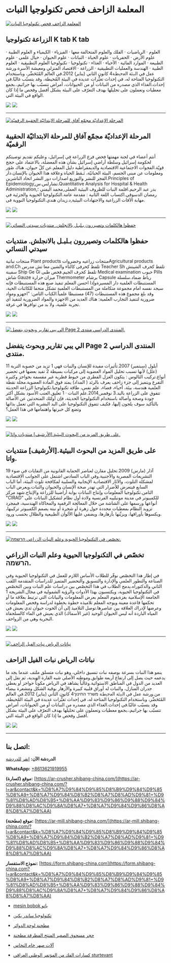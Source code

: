 # المعلمة الزاحف فحص تكنولوجيا النبات

<a href="https://swt.shibang-china.com/?l=ar&img&k=%D8%A7%D9%84%D9%85%D8%B9%D9%84%D9%85%D8%A9+%D8%A7%D9%84%D8%B2%D8%A7%D8%AD%D9%81+%D9%81%D8%AD%D8%B5+%D8%AA%D9%83%D9%86%D9%88%D9%84%D9%88%D8%AC%D9%8A%D8%A7+%D8%A7%D9%84%D9%86%D8%A8%D8%A7%D8%AA" target="_blank">![المعلمة الزاحف فحص تكنولوجيا النبات](http://static.shibang-china.com/all-800x300/1082.jpg)</a>

## الزراعة تكنولوجيا K tab K tab
العلوم &middot; الرياضيات &middot; الفلك والعلوم المتحالفة معها &middot; الفيزياء &middot; الكيمياء و العلوم الطبية &middot; علوم الأرض &middot; الحفريات &middot; علوم الحياة &middot; النباتات &middot; علوم الحيوان &middot; خيال علمى &middot; علوم الطبيعة &middot; الموارد المائية &middot; الأحياء &middot; الغذاء &middot; تكنولوجيا &middot; تكنولوجيا العلوم التطبيقية &middot; العلوم الطبية &middot; الهندسة والعمليات التطبيقية &middot; الزراعة &middot; الاقتصاد المنزلي ومعيشة الأسرة.ورﺷﺔ ﻋﻣل ﻓﻲ اﻟﺑﯾﺋﺔ اﻟﻣﺣﯾطﺔ4 كانون الثاني (يناير) 2012.في العالم المُتَحَضِّر، وباستخدام التكنولوجيا المتاحة له، في إحداث تغيُّرات عديدة في البيئة المُحيطة، وقد يتسبّب غالبًا.في إحداث.الغذاء الذي مصدره من النباتات أو من الحيوانات، أمراض تتسبّب بها جراثيم،.بجمع معطيات وتعملون على تحليلها بهدف التعرّف على البيئة بشكل أفضل وفحص ما إذا كان الواقع في البيئة التي.


<a href="https://whatsapp.shibangsoft.com/WhatsApp.php" target="_blank" title="WhatsApp">![](http://static.shibang-china.com/icon/whatsapp.png)</a> <a href="https://swt.shibang-china.com/?l=ar&icon&k=%D8%A7%D9%84%D9%85%D8%B9%D9%84%D9%85%D8%A9+%D8%A7%D9%84%D8%B2%D8%A7%D8%AD%D9%81+%D9%81%D8%AD%D8%B5+%D8%AA%D9%83%D9%86%D9%88%D9%84%D9%88%D8%AC%D9%8A%D8%A7+%D8%A7%D9%84%D9%86%D8%A8%D8%A7%D8%AA" target="_blank">![](http://static.shibang-china.com/icon/chat-ar.png)</a>

---

<a href="https://swt.shibang-china.com/?l=ar&img&k=%D8%A7%D9%84%D9%85%D8%B9%D9%84%D9%85%D8%A9+%D8%A7%D9%84%D8%B2%D8%A7%D8%AD%D9%81+%D9%81%D8%AD%D8%B5+%D8%AA%D9%83%D9%86%D9%88%D9%84%D9%88%D8%AC%D9%8A%D8%A7+%D8%A7%D9%84%D9%86%D8%A8%D8%A7%D8%AA" target="_blank">![المرحلة الإعداديّة مجمّع آفاق للمرحلة الابتدائيّة الحقيبة الرقميّة](http://static.shibang-china.com/all-800x300/1118.jpg)</a>

## المرحلة الإعداديّة مجمّع آفاق للمرحلة الابتدائيّة الحقيبة الرقميّة
أنتم أعضاء في لجنة مهمتها فحص فرع الزراعة في إسرائيل، وعليكم تقديم توصيتكم لحكومة إسرائيل وسلطة أراضي إسرائيل بشأن هذه المعضلة، بالاعتماد على حجج قويّة.الفجوات الاجتماعية الاقتصادية والديمقراطية دليل المعلم.عن كلّ حيوان، هناك صُوَر ومعلومات عن مبنى الجسم، البيئة الحياتيّة، نَـمَط الحياة وعلاقة هذا الحيوان بالإنسان.دار الفجر للنشر والتوزيع اصدارات دور النشر اتحاد الناشرين.Principles of Epidemiology,تشارلس.س.Quantitative Analysis for Hospital &amp; Health Administration,بدر عبد الرحيم.اقلمة النبات للظروف البيئية العملى,محمد اليمني ؛ رمضان الدسوقي.اكتساب اللغة الثانية : مقدمة عامة.التكنولوجيا الحيوية والجزئية في مهابة الآفات الزراعية والاجتهادات البيئية,د.زيدان هندي.التكنولوجيا النووية فى.


<a href="https://whatsapp.shibangsoft.com/WhatsApp.php" target="_blank" title="WhatsApp">![](http://static.shibang-china.com/icon/whatsapp.png)</a> <a href="https://swt.shibang-china.com/?l=ar&icon&k=%D8%A7%D9%84%D9%85%D8%B9%D9%84%D9%85%D8%A9+%D8%A7%D9%84%D8%B2%D8%A7%D8%AD%D9%81+%D9%81%D8%AD%D8%B5+%D8%AA%D9%83%D9%86%D9%88%D9%84%D9%88%D8%AC%D9%8A%D8%A7+%D8%A7%D9%84%D9%86%D8%A8%D8%A7%D8%AA" target="_blank">![](http://static.shibang-china.com/icon/chat-ar.png)</a>

---

<a href="https://swt.shibang-china.com/?l=ar&img&k=%D8%A7%D9%84%D9%85%D8%B9%D9%84%D9%85%D8%A9+%D8%A7%D9%84%D8%B2%D8%A7%D8%AD%D9%81+%D9%81%D8%AD%D8%B5+%D8%AA%D9%83%D9%86%D9%88%D9%84%D9%88%D8%AC%D9%8A%D8%A7+%D8%A7%D9%84%D9%86%D8%A8%D8%A7%D8%AA" target="_blank">![حفظوا هالكلمات وتصيررون بـلبـل بالانجلش. منتديات سيدتي النسائي](http://static.shibang-china.com/all-800x300/372.jpg)</a>

## حفظوا هالكلمات وتصيررون بـلبـل بالانجلش. منتديات سيدتي النسائي
منتجات نباتية Plant products منتجات زراعيه وخضرواتAgricultural products and.Ch تلفظ كحرفى كالتاء والشين معا تش مدرس Teacher Sh تلفظ كحرف الشينش سفينة Ship Ge Gi تلفظ كحرف الجيم.فحص طبى Medical examination حبوب Pills شاش Gauze ميزان حرارة Thermometer برشام Capsule رباط ضماد.سلسلة المستنبطات العلمية دار المسيرةوإذا احسن المعلم تنفيذ صنع هذه المستنبطات فإنه سيجد نفسه امام مجموعة متكاملة من المستنبطات العلمية تشكل متحفا للكائنات الحية، وقد بلغ مجموع هذه المستنبطات (47) مستنبطا علمياً.الكتاب الثامن: &quot;اجهزو ومواد ضرورية لتنفيذ التجارب العلمية: هناك العديد من الاجهزة والمواد الضرورية لتنفيذ أي تجربة علمية، ولا بد من توافرها في غرفة.


<a href="https://whatsapp.shibangsoft.com/WhatsApp.php" target="_blank" title="WhatsApp">![](http://static.shibang-china.com/icon/whatsapp.png)</a> <a href="https://swt.shibang-china.com/?l=ar&icon&k=%D8%A7%D9%84%D9%85%D8%B9%D9%84%D9%85%D8%A9+%D8%A7%D9%84%D8%B2%D8%A7%D8%AD%D9%81+%D9%81%D8%AD%D8%B5+%D8%AA%D9%83%D9%86%D9%88%D9%84%D9%88%D8%AC%D9%8A%D8%A7+%D8%A7%D9%84%D9%86%D8%A8%D8%A7%D8%AA" target="_blank">![](http://static.shibang-china.com/icon/chat-ar.png)</a>

---

<a href="https://swt.shibang-china.com/?l=ar&img&k=%D8%A7%D9%84%D9%85%D8%B9%D9%84%D9%85%D8%A9+%D8%A7%D9%84%D8%B2%D8%A7%D8%AD%D9%81+%D9%81%D8%AD%D8%B5+%D8%AA%D9%83%D9%86%D9%88%D9%84%D9%88%D8%AC%D9%8A%D8%A7+%D8%A7%D9%84%D9%86%D8%A8%D8%A7%D8%AA" target="_blank">![الي يبي تقارير وبحوث يتفضل Page 2 المنتدى الدراسي منتدى.](http://static.shibang-china.com/all-800x300/1228.jpg)</a>

## الي يبي تقارير وبحوث يتفضل Page 2 المنتدى الدراسي منتدى.
11 أيلول (سبتمبر) 2007.تأثيرات مفيدة للإنسان والنبات فهي 1 تزيد من خصوبة التربة (علل) لأنها تسبب تحليل المواد العضوية إلى مركبات بسيطة 2 تفيد بعضها في تحضير أنواع.تركيب الثالوس : يتكون الغزل الفطري من خيوط فطرية غير مقسمة بحواجز وكثيرة التفرع ويتميز إلى جزء زاحف يعرف بالرئد ( المداد) يمتد فوق المادة العضوية.مجلة نقطة العلمية هندسة، بيئة، أحياء، فضاء، علم نفس، طاقة تكنولوجيا.تكنولوجيا الزراعة الحديثة تتفوق على الزراعة باليد.3 نوفمبر,2014.علم النبات &middot; 1 تعليق.العنب الأسود بشكل أكثر جودة وصحة وأصالة باستخدام التكنولوجيا الحديثة، فإن أولئك المتحدثين عن الأصالة بالتأكيد سوف يلجون إليها، فكيف تتفوق التكنولوجيا على اليد البشرية التي تعمل بذاتها وتضع كل خبرتها واهتمامها في هذا العمل؟


<a href="https://whatsapp.shibangsoft.com/WhatsApp.php" target="_blank" title="WhatsApp">![](http://static.shibang-china.com/icon/whatsapp.png)</a> <a href="https://swt.shibang-china.com/?l=ar&icon&k=%D8%A7%D9%84%D9%85%D8%B9%D9%84%D9%85%D8%A9+%D8%A7%D9%84%D8%B2%D8%A7%D8%AD%D9%81+%D9%81%D8%AD%D8%B5+%D8%AA%D9%83%D9%86%D9%88%D9%84%D9%88%D8%AC%D9%8A%D8%A7+%D8%A7%D9%84%D9%86%D8%A8%D8%A7%D8%AA" target="_blank">![](http://static.shibang-china.com/icon/chat-ar.png)</a>

---

<a href="https://swt.shibang-china.com/?l=ar&img&k=%D8%A7%D9%84%D9%85%D8%B9%D9%84%D9%85%D8%A9+%D8%A7%D9%84%D8%B2%D8%A7%D8%AD%D9%81+%D9%81%D8%AD%D8%B5+%D8%AA%D9%83%D9%86%D9%88%D9%84%D9%88%D8%AC%D9%8A%D8%A7+%D8%A7%D9%84%D9%86%D8%A8%D8%A7%D8%AA" target="_blank">![على طريق المزيد من البحوث البيئية.[الأرشيف] منتديات واتا.](http://static.shibang-china.com/all-800x300/103.jpg)</a>

## على طريق المزيد من البحوث البيئية.[الأرشيف] منتديات واتا.
19 آذار (مارس) 2009.تحليل مقارن لعناصر الحماية القانونية من النفايات في ضوء التشريعات المصرية والأجنبية.وفي الباب السادس اشتمل على الجوانب الاقتصادية لمشكلة التلوث، والآثار الاقتصادية الإيجابية والسلبية لمكافحة تلوث البيئة، أما الباب السابع فيتعرض للأضرار التي تهدر صحة الإنسان والحيوان والنبات.ويعرض الباب الثامن.تكنولوجيا المعلومات وإنتاج النباتات بوابة أراضينا للزراعة والإنتاج.شهد مركز &quot;CIRAD&quot; للكمبيوتر في مدينة مونبلييه الفرنسية ولادة أول نظام لتشكيل النباتات على أنواعها ورسمها على الشاشة من خلال المعالجة الرقمية والمحاكاة الهندسية، فبمجرد تزويد النظام بمعطيات محددة حول زهرة أو شجرة أو نبتة يصمم الكمبيوتر تركيبها، ويكسوها بأوراقها، ويزيِّنها بأزهارها، ويضفي عليها الألوان الطبيعية والظلال بحسب ورود.


<a href="https://whatsapp.shibangsoft.com/WhatsApp.php" target="_blank" title="WhatsApp">![](http://static.shibang-china.com/icon/whatsapp.png)</a> <a href="https://swt.shibang-china.com/?l=ar&icon&k=%D8%A7%D9%84%D9%85%D8%B9%D9%84%D9%85%D8%A9+%D8%A7%D9%84%D8%B2%D8%A7%D8%AD%D9%81+%D9%81%D8%AD%D8%B5+%D8%AA%D9%83%D9%86%D9%88%D9%84%D9%88%D8%AC%D9%8A%D8%A7+%D8%A7%D9%84%D9%86%D8%A8%D8%A7%D8%AA" target="_blank">![](http://static.shibang-china.com/icon/chat-ar.png)</a>

---

<a href="https://swt.shibang-china.com/?l=ar&img&k=%D8%A7%D9%84%D9%85%D8%B9%D9%84%D9%85%D8%A9+%D8%A7%D9%84%D8%B2%D8%A7%D8%AD%D9%81+%D9%81%D8%AD%D8%B5+%D8%AA%D9%83%D9%86%D9%88%D9%84%D9%88%D8%AC%D9%8A%D8%A7+%D8%A7%D9%84%D9%86%D8%A8%D8%A7%D8%AA" target="_blank">![تخصّص في التكنولوجيا الحيوية وعلم النبات الزراعي הרשמה.](http://static.shibang-china.com/all-800x300/146.jpg)</a>

## تخصّص في التكنولوجيا الحيوية وعلم النبات الزراعي הרשמה.
في إطار هذا التخصّص نوفّر للطلاب الأساس اللازم للعمل في التكنولوجيا الحيوية وفي الصناعة والتطور العلمي والإدارة والتسويق والتحضير المتميز للدراسات المتقدمة اللقب الثاني والدكتوراه.يدمج الطلاب في هذا التخصّص بين دراسات علم النبات وبين التخصّص في التكنولوجيا الحيوية، ويكتسبون بهذا الأدوات والرؤية الشمولية في مجال.الشريحة 1 الجامعة الإسلامية بغزةيقوم المعلم بعرض المعلومات والبيانات التي ترتبط بعلاقة ما أو تحكمها قاعدة معينة ويوجه المعلم تلاميذه خطوة بخطوة لدراسة وفحص المعلومات وعرضها لإدراك العلاقة بين عناصرها.توصل التلاميذ إلى أن الحوت حيوان ثدي يعيش في المياه الباردة أنه ليس الحيوان الوحيد (غير الأسماك) الذي يعيش في الماء كالسلحفاة البحرية وهي من الزواحف.


<a href="https://whatsapp.shibangsoft.com/WhatsApp.php" target="_blank" title="WhatsApp">![](http://static.shibang-china.com/icon/whatsapp.png)</a> <a href="https://swt.shibang-china.com/?l=ar&icon&k=%D8%A7%D9%84%D9%85%D8%B9%D9%84%D9%85%D8%A9+%D8%A7%D9%84%D8%B2%D8%A7%D8%AD%D9%81+%D9%81%D8%AD%D8%B5+%D8%AA%D9%83%D9%86%D9%88%D9%84%D9%88%D8%AC%D9%8A%D8%A7+%D8%A7%D9%84%D9%86%D8%A8%D8%A7%D8%AA" target="_blank">![](http://static.shibang-china.com/icon/chat-ar.png)</a>

---

<a href="https://swt.shibang-china.com/?l=ar&img&k=%D8%A7%D9%84%D9%85%D8%B9%D9%84%D9%85%D8%A9+%D8%A7%D9%84%D8%B2%D8%A7%D8%AD%D9%81+%D9%81%D8%AD%D8%B5+%D8%AA%D9%83%D9%86%D9%88%D9%84%D9%88%D8%AC%D9%8A%D8%A7+%D8%A7%D9%84%D9%86%D8%A8%D8%A7%D8%AA" target="_blank">![نباتات الرياض نبات الفيل الزاحف](http://static.shibang-china.com/all-800x300/1227.jpg)</a>

## نباتات الرياض نبات الفيل الزاحف
ينمو هذا النبات بسرعة بوصفه نبات تنسيق داخلي، وهو نبات متسلق ملتف عندما يجد ما يدعمه حيث يصل إلى ارتفاع أربعة طوابق.وموطنه الأصلي شبه القارة الهندية، ثم نقل إلى العديد من الدول في المناطق الاستوائية.وغالباً يشاهد في الرياض مكوناً حواجز أو يغطي جدران المنازل، والنبات له أوراق قلبية كبيرة والأزهار بوقية الشكل ومشعرة بيضاء من.ورﺷﺔ ﻋﻣل ﻓﻲ اﻟﺑﯾﺋﺔ اﻟﻣﺣﯾطﺔ משרד החינוך4 كانون الثاني (يناير) 2012.في العالم المُتَحَضِّر، وباستخدام التكنولوجيا المتاحة له، في إحداث تغيُّرات عديدة في البيئة المُحيطة، وقد يتسبّب غالبًا.في إحداث.الغذاء الذي مصدره من النباتات أو من الحيوانات، أمراض تتسبّب بها جراثيم،.بجمع معطيات وتعملون على تحليلها بهدف التعرّف على البيئة بشكل أفضل وفحص ما إذا كان الواقع في البيئة التي.


<a href="https://whatsapp.shibangsoft.com/WhatsApp.php" target="_blank" title="WhatsApp">![](http://static.shibang-china.com/icon/whatsapp.png)</a> <a href="https://swt.shibang-china.com/?l=ar&icon&k=%D8%A7%D9%84%D9%85%D8%B9%D9%84%D9%85%D8%A9+%D8%A7%D9%84%D8%B2%D8%A7%D8%AD%D9%81+%D9%81%D8%AD%D8%B5+%D8%AA%D9%83%D9%86%D9%88%D9%84%D9%88%D8%AC%D9%8A%D8%A7+%D8%A7%D9%84%D9%86%D8%A8%D8%A7%D8%AA" target="_blank">![](http://static.shibang-china.com/icon/chat-ar.png)</a>

---
## اتصل بنا:

**الدردشة الآن:** [انقر للدردشة](https://swt.shibang-china.com?l=ar&contact&k=%D8%A7%D9%84%D9%85%D8%B9%D9%84%D9%85%D8%A9+%D8%A7%D9%84%D8%B2%D8%A7%D8%AD%D9%81+%D9%81%D8%AD%D8%B5+%D8%AA%D9%83%D9%86%D9%88%D9%84%D9%88%D8%AC%D9%8A%D8%A7+%D8%A7%D9%84%D9%86%D8%A8%D8%A7%D8%AA)

**WhatsApp:**  [+8613621919955](https://whatsapp.shibangsoft.com/WhatsApp.php)

**موقع (كسارة):** [https://ar-crusher.shibang-china.com/](https://ar-crusher.shibang-china.com/?l=ar&contact&k=%D8%A7%D9%84%D9%85%D8%B9%D9%84%D9%85%D8%A9+%D8%A7%D9%84%D8%B2%D8%A7%D8%AD%D9%81+%D9%81%D8%AD%D8%B5+%D8%AA%D9%83%D9%86%D9%88%D9%84%D9%88%D8%AC%D9%8A%D8%A7+%D8%A7%D9%84%D9%86%D8%A8%D8%A7%D8%AA)

**موقع (مطحنة):** [https://ar-mill.shibang-china.com/](https://ar-mill.shibang-china.com/?l=ar&contact&k=%D8%A7%D9%84%D9%85%D8%B9%D9%84%D9%85%D8%A9+%D8%A7%D9%84%D8%B2%D8%A7%D8%AD%D9%81+%D9%81%D8%AD%D8%B5+%D8%AA%D9%83%D9%86%D9%88%D9%84%D9%88%D8%AC%D9%8A%D8%A7+%D8%A7%D9%84%D9%86%D8%A8%D8%A7%D8%AA)

**نموذج الاستفسار:** [https://form.shibang-china.com](https://form.shibang-china.com?l=ar&contact&k=%D8%A7%D9%84%D9%85%D8%B9%D9%84%D9%85%D8%A9+%D8%A7%D9%84%D8%B2%D8%A7%D8%AD%D9%81+%D9%81%D8%AD%D8%B5+%D8%AA%D9%83%D9%86%D9%88%D9%84%D9%88%D8%AC%D9%8A%D8%A7+%D8%A7%D9%84%D9%86%D8%A8%D8%A7%D8%AA)

* [mesin bobok باتو](../27/mesin%20bobok%20%D8%A8%D8%A7%D8%AA%D9%88.md)

* [تكنولوجيا ساندر بكين](../30/%D8%AA%D9%83%D9%86%D9%88%D9%84%D9%88%D8%AC%D9%8A%D8%A7%20%D8%B3%D8%A7%D9%86%D8%AF%D8%B1%20%D8%A8%D9%83%D9%8A%D9%86.md)

* [مطحنة لوحة الدوائر](../30/%D9%85%D8%B7%D8%AD%D9%86%D8%A9%20%D9%84%D9%88%D8%AD%D8%A9%20%D8%A7%D9%84%D8%AF%D9%88%D8%A7%D8%A6%D8%B1.md)

* [حجر مسحوق الصغير المنتج المطرقة مطحنة](../30/%D8%AD%D8%AC%D8%B1%20%D9%85%D8%B3%D8%AD%D9%88%D9%82%20%D8%A7%D9%84%D8%B5%D8%BA%D9%8A%D8%B1%20%D8%A7%D9%84%D9%85%D9%86%D8%AA%D8%AC%20%D8%A7%D9%84%D9%85%D8%B7%D8%B1%D9%82%D8%A9%20%D9%85%D8%B7%D8%AD%D9%86%D8%A9.md)

* [آلات صهر خام النحاس](../26/%D8%A2%D9%84%D8%A7%D8%AA%20%D8%B5%D9%87%D8%B1%20%D8%AE%D8%A7%D9%85%20%D8%A7%D9%84%D9%86%D8%AD%D8%A7%D8%B3.md)

* [كسارات الفك من المؤتمر الوطني العراقي sturtevant](../26/%D9%83%D8%B3%D8%A7%D8%B1%D8%A7%D8%AA%20%D8%A7%D9%84%D9%81%D9%83%20%D9%85%D9%86%20%D8%A7%D9%84%D9%85%D8%A4%D8%AA%D9%85%D8%B1%20%D8%A7%D9%84%D9%88%D8%B7%D9%86%D9%8A%20%D8%A7%D9%84%D8%B9%D8%B1%D8%A7%D9%82%D9%8A%20sturtevant.md)